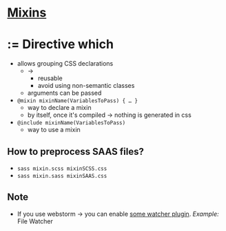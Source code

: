 # [Mixins](https://sass-lang.com/guide/#mixins)

# := Directive which
* allows grouping CSS declarations
  * -> 
    * reusable
    * avoid using non-semantic classes
  * arguments can be passed
* `@mixin mixinName(VariablesToPass) {
    …
    }`
  * way to declare a mixin
  * by itself, once it's compiled -> nothing is generated in css
* `@include mixinName(VariablesToPass)`
  * way to use a mixin

## How to preprocess SAAS files?
* `sass mixin.scss mixinSCSS.css`
* `sass mixin.sass mixinSAAS.css`

## Note
* If you use webstorm -> you can enable [some watcher plugin](https://www.jetbrains.com/help/webstorm/transpiling-sass-less-and-scss-to-css.html). _Example:_ File Watcher

